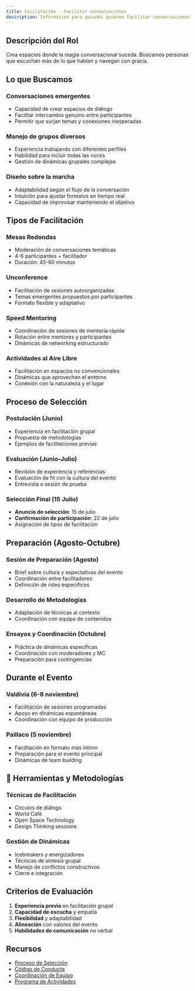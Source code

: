 ```yaml
---
title: Facilitación - Facilitar conversaciones
description: Información para quienes quieren facilitar conversaciones y dinámicas
---
```



## Descripción del Rol

Crea espacios donde la magia conversacional suceda. Buscamos personas que escuchan más de lo que hablan y navegan con gracia.

## Lo que Buscamos

### **Conversaciones emergentes**
- Capacidad de crear espacios de diálogo
- Facilitar intercambio genuino entre participantes
- Permitir que surjan temas y conexiones inesperadas

### **Manejo de grupos diversos**
- Experiencia trabajando con diferentes perfiles
- Habilidad para incluir todas las voces
- Gestión de dinámicas grupales complejas

### **Diseño sobre la marcha**
- Adaptabilidad según el flujo de la conversación
- Intuición para ajustar formatos en tiempo real
- Capacidad de improvisar manteniendo el objetivo

## Tipos de Facilitación

### **Mesas Redondas**
- Moderación de conversaciones temáticas
- 4-6 participantes + facilitador
- Duración: 45-60 minutos

### **Unconference**
- Facilitación de sesiones autoorganizadas
- Temas emergentes propuestos por participantes
- Formato flexible y adaptativo

### **Speed Mentoring**
- Coordinación de sesiones de mentoría rápida
- Rotación entre mentores y participantes
- Dinámicas de networking estructurado

### **Actividades al Aire Libre**
- Facilitación en espacios no convencionales
- Dinámicas que aprovechan el entorno
- Conexión con la naturaleza y el lugar

## Proceso de Selección

### **Postulación (Junio)**
- Experiencia en facilitación grupal
- Propuesta de metodologías
- Ejemplos de facilitaciones previas

### **Evaluación (Junio-Julio)**
- Revisión de experiencia y referencias
- Evaluación de fit con la cultura del evento
- Entrevista o sesión de prueba

### **Selección Final (15 Julio)**
- **Anuncio de selección**: 15 de julio
- **Confirmación de participación**: 22 de julio
- Asignación de tipos de facilitación

## Preparación (Agosto-Octubre)

### **Sesión de Preparación (Agosto)**
- Brief sobre cultura y expectativas del evento
- Coordinación entre facilitadores
- Definición de roles específicos

### **Desarrollo de Metodologías**
- Adaptación de técnicas al contexto
- Coordinación con equipo de contenidos

### **Ensayos y Coordinación (Octubre)**
- Práctica de dinámicas específicas
- Coordinación con moderadores y MC
- Preparación para contingencias

## Durante el Evento

### **Valdivia (6-8 noviembre)**
- Facilitación de sesiones programadas
- Apoyo en dinámicas espontáneas
- Coordinación con equipo de producción

### **Paillaco (5 noviembre)**
- Facilitación en formato más íntimo
- Preparación para el evento principal
- Dinámicas de team building

## 🧰 Herramientas y Metodologías

### **Técnicas de Facilitación**
- Círculos de diálogo
- World Café
- Open Space Technology
- Design Thinking sessions

### **Gestión de Dinámicas**
- Icebreakers y energizadores
- Técnicas de síntesis grupal
- Manejo de conflictos constructivos
- Cierre e integración

## Criterios de Evaluación

1. **Experiencia previa** en facilitación grupal
2. **Capacidad de escucha** y empatía
3. **Flexibilidad** y adaptabilidad
4. **Alineación** con valores del evento
5. **Habilidades de comunicación** no verbal

## Recursos

- [Proceso de Selección](/areas/contenidos/seleccion/)
- [Código de Conducta](/recursos/guias/code-of-conduct/)
- [Coordinación de Equipo](/areas/experiencia-produccion/roles/)
- [Programa de Actividades](/areas/contenidos/programa)